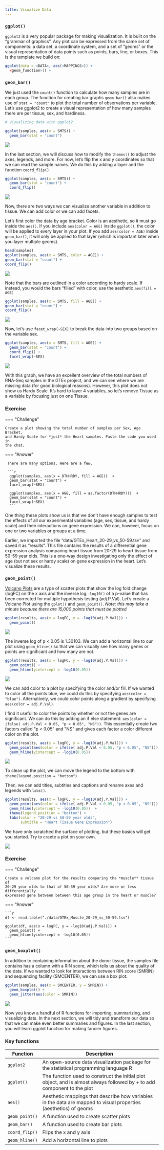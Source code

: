 ```yaml
---
title: Visualize Data
---
```


### `ggplot()`

`ggplot2` is a very popular package for making visualization. It is
built on the “grammar of graphics”. Any plot can be expressed from the
same set of components: a data set, a coordinate system, and a set of
“geoms” or the visual representation of data points such as points,
bars, line, or boxes. This is the template we build on:
  
```r
ggplot(data = <DATA>, aes(<MAPPINGS>)) +
  <geom_function>() +
```

### `geom_bar()`

We just used the `count()` function to calculate how many samples are in
each group. The function for creating bar graphs `geom_bar()` also
makes use of `stat = "count"` to plot the total number of observations
per variable. Let’s use ggplot2 to create a visual representation of how
many samples there are per tissue, sex, and hardiness.

```r
# Visualizing data with ggplot2

ggplot(samples, aes(x = SMTS)) +
  geom_bar(stat = "count")
```

![](./images/bar1-1.png)

In the last section, we will discuss how to modify the `themes()` to
adjust the axes, legends, and more. For now, let’s flip the x and y
coordinates so that we can read the sample names. We do this by adding a
layer and the function `coord_flip()`

```r
ggplot(samples, aes(x = SMTS)) +
  geom_bar(stat = "count") + 
  coord_flip()
```

![](./images/bar2-1.png)

Now, there are two ways we can visualize another variable in addition to
tissue. We can add color or we can add facets.

Let’s first color the data by age bracket. Color is an aesthetic, so it
must go inside the `aes()`. If you include `aes(color = AGE)` inside
`ggplot()`, the color will be applied to every layer in your plot. If
you add `aes(color = AGE)` inside `geom_bar()`, it will only be applied
to that layer (which is important later when you layer multiple geoms).
               
               
               
```r
head(samples)
ggplot(samples, aes(x = SMTS, color = AGE)) +
geom_bar(stat = "count") + 
coord_flip()
```
               
![](./images/bar3-1.png)

Note that the bars are outlined in a color according to hardy scale. If
instead, you would the bars “filled” with color, use the aesthetic
`aes(fill = AGE)`
               
``` r
ggplot(samples, aes(x = SMTS, fill = AGE)) +
geom_bar(stat = "count") + 
coord_flip()
```
               
![](./images/bar4-1.png)

Now, let’s use `facet_wrap(~SEX)` to break the data into two groups
based on the variable sex.
               
``` r
ggplot(samples, aes(x = SMTS, fill = AGE)) +
  geom_bar(stat = "count") + 
  coord_flip() +
  facet_wrap(~SEX)
```
               
![](./images/bar5-1.png)

With this graph, we have an excellent overview of the total numbers of
RNA-Seq samples in the GTEx project, and we can see where we are missing
data (for good biological reasons). However, this plot does not show us
Hardy Scale. It’s hard to layer 4 variables, so let’s remove Tissue as a
variable by focusing just on one Tissue.

### Exercise
               
=== "Challenge"
               
    Create a plot showing the total number of samples per Sex, Age Bracket,
    and Hardy Scale for *just* the Heart samples. Paste the code you used in
    the chat.
               
=== "Answer"
               
     There are many options. Here are a few.
               
     ```r
      ggplot(samples, aes(x = DTHHRDY, fill = AGE))  +
      geom_bar(stat = "count") +
      facet_wrap(~SEX) 
               
      ggplot(samples, aes(x = AGE, fill = as.factor(DTHHRDY)))  +
      geom_bar(stat = "count") +
      facet_wrap(~SEX) 
      ```
               

                 
One thing these plots show us is that we don’t have enough samples to
test the effects of all our experimental variables (age, sex, tissue,
and hardy scale) and their interactions on gene expression. We can,
however, focus on one or two variables or groups at a time.
               
Earlier, we imported the file “data/GTEx_Heart_20-29_vs_50-59.tsv” and
saved it as “results”. This file contains the results of a differential
gene expression analysis comparing heart tissue from 20-29 to heart
tissue from 50-59 year olds. This is a one-way design investigating only
the effect of age (but not sex or hardy scale) on gene expression in the
heart. Let’s visualize these results.

### `geom_point()`

[Volcano Plots](https://en.wikipedia.org/wiki/Volcano_plot_(statistics))
are a type of scatter plots that show the log fold change (logFC) on the
x axis and the inverse log `-log10()` of a p-value that has been
corrected for multiple hypothesis testing (adj.P.Val). Let’s create a
Volcano Plot using the `gplot()` and `geom_point()`. *Note: this may
take a minute because there are 15,000 points that must be plotted*
  
```r
ggplot(results, aes(x = logFC, y = -log10(adj.P.Val))) +
  geom_point() 
```

![](./images/volcano1-1.png) 

The inverse log of p < 0.05 is 1.30103. We can add a horizontal line to
our plot using `geom_hline()` so that we can visually see how many genes
or points are significant and how many are not.

```r
ggplot(results, aes(x = logFC, y = -log10(adj.P.Val))) +
  geom_point() +
  geom_hline(yintercept = -log10(0.05))
```

![](./images/volcano2-1.png) 


We can add color to a plot by specifying the color and/or fill. If we wanted to color all the points blue, we could do this by specifying `aes(color = "blue")`. Alternatively, we could color points along a gradient by specifying `aes(color = adj.P.Val)`. 

I find it useful to color the points by whether or not the genes are significant. We can do this by adding an if else statement: `aes(color = ifelse( adj.P.Val < 0.05, "p < 0.05", "NS"))`. This essentially create two factors called  "p < 0.05" and "NS" and gives each factor a color different color on the plot.


```r
ggplot(results, aes(x = logFC, y = -log10(adj.P.Val))) +
  geom_point(aes(color = ifelse( adj.P.Val < 0.05, "p < 0.05", "NS"))) +
  geom_hline(yintercept = -log10(0.05)) 
```

![](./images/volcano3-1.png) 

To clean up the plot, we can move the legend to the bottom with  `theme(legend.position = "bottom")`. 

Then, we can add titles, subtitles and captions and rename axes and legends with `labs()`.

```r
ggplot(results, aes(x = logFC, y = -log10(adj.P.Val))) +
  geom_point(aes(color = ifelse( adj.P.Val < 0.05, "p < 0.05", "NS"))) +
  geom_hline(yintercept = -log10(0.05))  +
  theme(legend.position = "bottom") +
  labs(color = "20-29 vs 50-59 year olds", 
       subtitle = "Heart Tissue Gene Expression")
```

We have only scratched the surface of plotting, but these basics will get you started. Try to craete a plot on your own.

![](./images/volcano4-1.png) 

### Exercise

=== "Challenge"

    Create a volcano plot for the results comparing the *muscle** tissue of
    20-29 year olds to that of 50-59 year olds? Are more or less differentially 
    expressed gene between between this age group in the heart or muscle?
  
=== "Answer"

    ```r
    df <- read.table("./data/GTEx_Muscle_20-29_vs_50-59.tsv")
    
    ggplot(df, aes(x = logFC, y = -log10(adj.P.Val))) +
      geom_point() +
      geom_hline(yintercept = -log10(0.05))
    ```

### `geom_boxplot()`

In addition to containing information about the donor tissue, the
samples file contains has a column with a RIN score, which tells us
about the quality of the data. If we wanted to look for interactions
between RIN score (SMRIN) and sequencing facility (SMCENTER), we can use
a box plot.

```r
ggplot(samples, aes(x = SMCENTER, y = SMRIN)) +
  geom_boxplot() +
  geom_jitter(aes(color = SMRIN))
```

![](./images/boxplot-1.png) 

Now you know a handful of R functions for importing, summarizing, and
visualizing data. In the next section, we will tidy and transform our
data so that we can make even better summaries and figures. In the last
section, you will learn ggplot function for making fancier figures.

### Key functions
    
| Function       | Description  |
|----------------|------------- |
| `ggplot2`      | An open-source data visualization package for the statistical programming language R     |          
| `ggplot()`     | The function used to construct the initial plot object, and is almost always followed by + to add component to the plot | 
| `aes()`        | Aesthetic mappings that describe how variables in the data are mapped to visual properties (aesthetics) of geoms |
| `geom_point()` | A function used to create scatter plots   |                                                          
| `geom_bar()`   | A function used to create bar plots |                                                                
| `coord_flip()` | Flips the x and y axis |                                                                             
| `geom_hline()` | Add a horizontal line to plots |                                                                    
